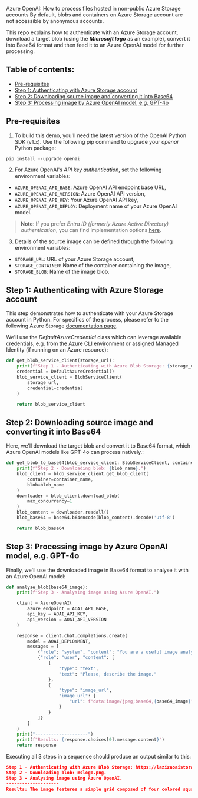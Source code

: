 Azure OpenAI: How to process files hosted in non-public Azure Storage accounts
By default, blobs and containers on Azure Storage account are not accessible by anonymous accounts.

This repo explains how to authenticate with an Azure Storage account, download a target blob (using the **_Microsoft logo_** as an example), convert it into Base64 format and then feed it to an Azure OpenAI model for further processing.

## Table of contents:
- [Pre-requisites](https://github.com/LazaUK/AOAI-ProtectedStorage-SDKv1#pre-requisites)
- [Step 1: Authenticating with Azure Storage account](https://github.com/LazaUK/AOAI-ProtectedStorage-SDKv1#step-1-authenticating-with-azure-storage-account)
- [Step 2: Downloading source image and converting it into Base64](https://github.com/LazaUK/AOAI-ProtectedStorage-SDKv1#step-2-downloading-source-image-and-converting-it-into-base64)
- [Step 3: Processing image by Azure OpenAI model, e.g. GPT-4o](https://github.com/LazaUK/AOAI-ProtectedStorage-SDKv1#step-3-processing-image-by-azure-openai-model-eg-gpt-4o)

## Pre-requisites
1. To build this demo, you'll need the latest version of the OpenAI Python SDK (v1.x). Use the following pip command to upgrade your _openai_ Python package:
```
pip install --upgrade openai
```
2. For Azure OpenAI's _API key authentication_, set the following environment variables:
- ```AZURE_OPENAI_API_BASE```: Azure OpenAI API endpoint base URL,
- ```AZURE_OPENAI_API_VERSION```: Azure OpenAI API version,
- ```AZURE_OPENAI_API_KEY```: Your Azure OpenAI API key,
- ```AZURE_OPENAI_API_DEPLOY```: Deployment name of your Azure OpenAI model.
>**Note**: If you prefer _Entra ID (formerly Azure Active Directory) authentication_, you can find implementation options [here](https://github.com/LazaUK/AOAI-EntraIDAuth-SDKv1).
3. Details of the source image can be defined through the following environment variables:
- ```STORAGE_URL```: URL of your Azure Storage account,
- ```STORAGE_CONTAINER```: Name of the container containing the image,
- ```STORAGE_BLOB```: Name of the image blob.

## Step 1: Authenticating with Azure Storage account
This step demonstrates how to authenticate with your Azure Storage account in Python. For specifics of the process, please refer to the following Azure Storage [documentation page](https://learn.microsoft.com/en-us/azure/storage/blobs/storage-blob-python-get-started).

We'll use the _DefaultAzureCredential_ class which can leverage available credentials, e.g. from the Azure CLI environment or assigned Managed Identity (if running on an Azure resource):
``` Python
def get_blob_service_client(storage_url):
    print(f"Step 1 - Authenticating with Azure Blob Storage: {storage_url}.")
    credential = DefaultAzureCredential()
    blob_service_client = BlobServiceClient(
        storage_url,
        credential=credential
    )

    return blob_service_client
```

## Step 2: Downloading source image and converting it into Base64
Here, we'll download the target blob and convert it to Base64 format, which Azure OpenAI models like GPT-4o can process natively.:
``` Python
def get_blob_to_base64(blob_service_client: BlobServiceClient, container_name, blob_name):
    print(f"Step 2 - Downloading blob: {blob_name}.")
    blob_client = blob_service_client.get_blob_client(
        container=container_name,
        blob=blob_name
    )
    downloader = blob_client.download_blob(
        max_concurrency=1
    )
    blob_content = downloader.readall()
    blob_base64 = base64.b64encode(blob_content).decode('utf-8')

    return blob_base64
```

## Step 3: Processing image by Azure OpenAI model, e.g. GPT-4o
Finally, we'll use the downloaded image in Base64 format to analyse it with an Azure OpenAI model:
``` Python
def analyse_blob(base64_image):
    print(f"Step 3 - Analysing image using Azure OpenAI.")

    client = AzureOpenAI(
        azure_endpoint = AOAI_API_BASE,
        api_key = AOAI_API_KEY,
        api_version = AOAI_API_VERSION
    )

    response = client.chat.completions.create(
        model = AOAI_DEPLOYMENT,
        messages = [
            {"role": "system", "content": "You are a useful image analyser."},
            {"role": "user", "content": [  
                { 
                    "type": "text", 
                    "text": "Please, describe the image." 
                },
                { 
                    "type": "image_url",
                    "image_url": {
                        "url": f"data:image/jpeg;base64,{base64_image}"
                    }
                }
            ]} 
        ]
    )
    print("--------------------")
    print(f"Results: {response.choices[0].message.content}")
    return response
```

Executing all 3 steps in a sequence should produce an output similar to this:
``` JSON
Step 1 - Authenticating with Azure Blob Storage: https://lazizaoaistorage.blob.core.windows.net.
Step 2 - Downloading blob: mslogo.png.
Step 3 - Analysing image using Azure OpenAI.
--------------------
Results: The image features a simple grid composed of four colored squares. The top left square is orange, the top right square is green, the bottom left square is blue, and the bottom right square is yellow. The squares are arranged in a 2x2 format.
```
